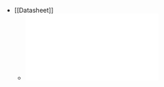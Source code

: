 - [[Datasheet]]
	- ![DEC1515_Datasheet_20190509.pdf](../assets/DEC1515_Datasheet_20190509_1660557959736_0.pdf)